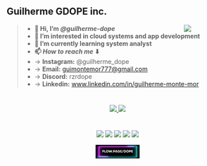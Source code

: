 ## Guilherme GDOPE inc.

<img align="right" width="20%" src="https://i.imgur.com/i3KfBTx.png">

> - __👋 Hi, I’m *@guilherme-dope*__
> - __👀 I’m interested in cloud systems and app development__
> - __🌱 I’m currently learning system analyst__ 
> -  __📫 *How to reach me* ⬇__
> -   -> __Instagram:__ @guilherme_dope
> -   -> __Email:__ guimontemor777@gmail.com
> -   -> __Discord:__ rzrdope
> -   -> __Linkedin:__ www.linkedin.com/in/guilherme-monte-mor

  #

<div align="center">
  <a href="https://github.com/guilherme-dope">
  <img height="180em" src="https://github-readme-stats.vercel.app/api?username=guilherme-dope&show_icons=true&theme=dark&include_all_commits=true&count_private=true"/>
  <img height="180em" src="https://github-readme-stats.vercel.app/api/top-langs/?username=guilherme-dope&layout=compact&langs_count=7&theme=dark"/>
</div>

  #
  
  <div align="center"> 
  
  <a href="https://instagram.com/guilherme_dope" target="_blank"><img src="https://img.shields.io/badge/-Instagram-%23E4405F?style=for-the-badge&logo=instagram&logoColor=white" target="_blank"></a>
 	<a href="https://www.twitch.tv/ddrdope" target="_blank"><img src="https://img.shields.io/badge/Twitch-9146FF?style=for-the-badge&logo=twitch&logoColor=white" target="_blank"></a>
  <a href = "mailto:guimontemor777@gmail.com"><img src="https://img.shields.io/badge/-Gmail-%23333?style=for-the-badge&logo=gmail&logoColor=white" target="_blank"></a>
  <a href="https://www.linkedin.com/in/guilherme-monte-mor" target="_blank"><img src="https://img.shields.io/badge/-LinkedIn-%230077B5?style=for-the-badge&logo=linkedin&logoColor=white" target="_blank"></a> 
  <a href = "https://www.behance.net/xdope"><img src="https://img.shields.io/badge/-Behance-blue?style=for-the-badge&logo=behance&logoColor=white"></a>

</div>
  
<div align="center" class="image-wrapper">
  
  <a href="https://flow.page/dope"><img align="center" width="20%" src="https://github.com/guilherme-dope/guilherme-dope/blob/main/bithubgifbuttonflow.gif?raw=true"></a>
 
 </div>
  
